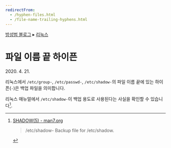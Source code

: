 ```yaml
---
redirectFrom:
  - /hyphen-files.html
  - /file-name-trailing-hyphens.html
---
```


[방성범 블로그](/README.md) ▸ [리눅스](/linux.md)

# 파일 이름 끝 하이픈

<time id="date-published" datetime="2020-04-21">2020. 4. 21.</time>

리눅스에서 `/etc/group-`, `/etc/passwd-`, `/etc/shadow-`의 파일 이름 끝에 있는 하이픈(`-`)은 백업 파일을 의미합니다.

리눅스 매뉴얼에서 `/etc/shadow-`이 백업 용도로 사용된다는 사실을 확인할 수 있습니다[^shadow].

[^shadow]:
    [SHADOW(5) - man7.org](http://man7.org/linux/man-pages/man5/shadow.5.html#FILES)

    > /etc/shadow-
    > Backup file for /etc/shadow.
